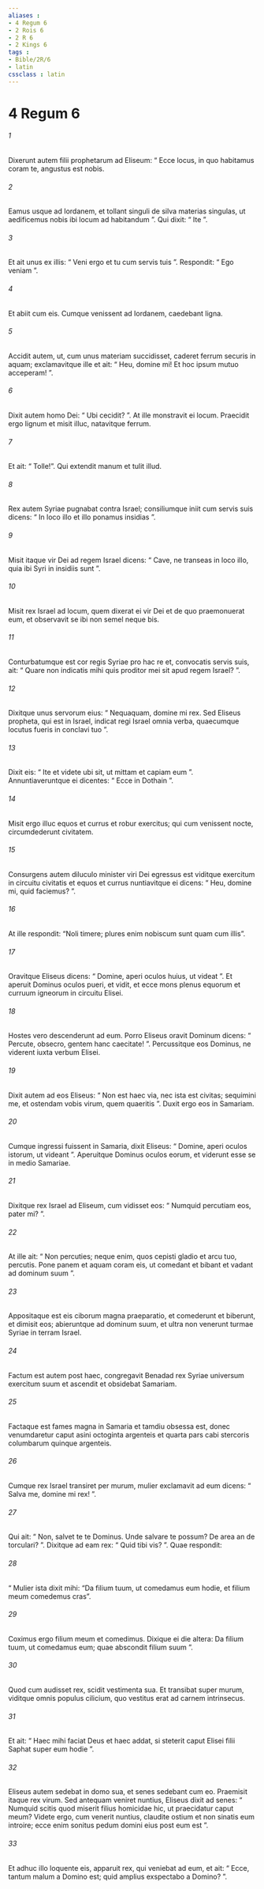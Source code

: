 ```yaml
---
aliases : 
- 4 Regum 6
- 2 Rois 6
- 2 R 6
- 2 Kings 6
tags : 
- Bible/2R/6
- latin
cssclass : latin
---
```


# 4 Regum 6

###### 1
Dixerunt autem filii prophetarum ad Eliseum: “ Ecce locus, in quo habitamus coram te, angustus est nobis. 
###### 2
Eamus usque ad Iordanem, et tollant singuli de silva materias singulas, ut aedificemus nobis ibi locum ad habitandum ”. Qui dixit: “ Ite ”. 
###### 3
Et ait unus ex illis: “ Veni ergo et tu cum servis tuis ”. Respondit: “ Ego veniam ”. 
###### 4
Et abiit cum eis. Cumque venissent ad Iordanem, caedebant ligna. 
###### 5
Accidit autem, ut, cum unus materiam succidisset, caderet ferrum securis in aquam; exclamavitque ille et ait: “ Heu, domine mi! Et hoc ipsum mutuo acceperam! ”. 
###### 6
Dixit autem homo Dei: “ Ubi cecidit? ”. At ille monstravit ei locum. Praecidit ergo lignum et misit illuc, natavitque ferrum. 
###### 7
Et ait: “ Tolle!”. Qui extendit manum et tulit illud.
###### 8
Rex autem Syriae pugnabat contra Israel; consiliumque iniit cum servis suis dicens: “ In loco illo et illo ponamus insidias ”. 
###### 9
Misit itaque vir Dei ad regem Israel dicens: “ Cave, ne transeas in loco illo, quia ibi Syri in insidiis sunt ”. 
###### 10
Misit rex Israel ad locum, quem dixerat ei vir Dei et de quo praemonuerat eum, et observavit se ibi non semel neque bis.
###### 11
Conturbatumque est cor regis Syriae pro hac re et, convocatis servis suis, ait: “ Quare non indicatis mihi quis proditor mei sit apud regem Israel? ”. 
###### 12
Dixitque unus servorum eius: “ Nequaquam, domine mi rex. Sed Eliseus propheta, qui est in Israel, indicat regi Israel omnia verba, quaecumque locutus fueris in conclavi tuo ”. 
###### 13
Dixit eis: “ Ite et videte ubi sit, ut mittam et capiam eum ”. Annuntiaveruntque ei dicentes: “ Ecce in Dothain ”. 
###### 14
Misit ergo illuc equos et currus et robur exercitus; qui cum venissent nocte, circumdederunt civitatem.
###### 15
Consurgens autem diluculo minister viri Dei egressus est viditque exercitum in circuitu civitatis et equos et currus nuntiavitque ei dicens: “ Heu, domine mi, quid faciemus? ”. 
###### 16
At ille respondit: “Noli timere; plures enim nobiscum sunt quam cum illis”. 
###### 17
Oravitque Eliseus dicens: “ Domine, aperi oculos huius, ut videat ”. Et aperuit Dominus oculos pueri, et vidit, et ecce mons plenus equorum et curruum igneorum in circuitu Elisei.
###### 18
Hostes vero descenderunt ad eum. Porro Eliseus oravit Dominum dicens: “ Percute, obsecro, gentem hanc caecitate! ”. Percussitque eos Dominus, ne viderent iuxta verbum Elisei. 
###### 19
Dixit autem ad eos Eliseus: “ Non est haec via, nec ista est civitas; sequimini me, et ostendam vobis virum, quem quaeritis ”. Duxit ergo eos in Samariam. 
###### 20
Cumque ingressi fuissent in Samaria, dixit Eliseus: “ Domine, aperi oculos istorum, ut videant ”. Aperuitque Dominus oculos eorum, et viderunt esse se in medio Samariae.
###### 21
Dixitque rex Israel ad Eliseum, cum vidisset eos: “ Numquid percutiam eos, pater mi? ”. 
###### 22
At ille ait: “ Non percuties; neque enim, quos cepisti gladio et arcu tuo, percutis. Pone panem et aquam coram eis, ut comedant et bibant et vadant ad dominum suum ”. 
###### 23
Appositaque est eis ciborum magna praeparatio, et comederunt et biberunt, et dimisit eos; abieruntque ad dominum suum, et ultra non venerunt turmae Syriae in terram Israel.
###### 24
Factum est autem post haec, congregavit Benadad rex Syriae universum exercitum suum et ascendit et obsidebat Samariam. 
###### 25
Factaque est fames magna in Samaria et tamdiu obsessa est, donec venumdaretur caput asini octoginta argenteis et quarta pars cabi stercoris columbarum quinque argenteis.
###### 26
Cumque rex Israel transiret per murum, mulier exclamavit ad eum dicens: “ Salva me, domine mi rex! ”. 
###### 27
Qui ait: “ Non, salvet te te Dominus. Unde salvare te possum? De area an de torculari? ”. Dixitque ad eam rex: “ Quid tibi vis? ”. Quae respondit: 
###### 28
“ Mulier ista dixit mihi: “Da filium tuum, ut comedamus eum hodie, et filium meum comedemus cras”. 
###### 29
Coximus ergo filium meum et comedimus. Dixique ei die altera: Da filium tuum, ut comedamus eum; quae abscondit filium suum ”. 
###### 30
Quod cum audisset rex, scidit vestimenta sua. Et transibat super murum, viditque omnis populus cilicium, quo vestitus erat ad carnem intrinsecus. 
###### 31
Et ait: “ Haec mihi faciat Deus et haec addat, si steterit caput Elisei filii Saphat super eum hodie ”.
###### 32
Eliseus autem sedebat in domo sua, et senes sedebant cum eo. Praemisit itaque rex virum. Sed antequam veniret nuntius, Eliseus dixit ad senes: “ Numquid scitis quod miserit filius homicidae hic, ut praecidatur caput meum? Videte ergo, cum venerit nuntius, claudite ostium et non sinatis eum introire; ecce enim sonitus pedum domini eius post eum est ”. 
###### 33
Et adhuc illo loquente eis, apparuit rex, qui veniebat ad eum, et ait: “ Ecce, tantum malum a Domino est; quid amplius exspectabo a Domino? ”.
